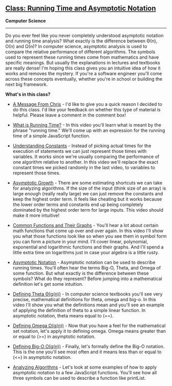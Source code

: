 
## <a href="https://www.eventedmind.com/classes/" target="_blank">Class: Running Time and Asymptotic Notation</a>

**Computer Science**<br>
****

Do you ever feel like you never completely understood asymptotic notation and running time analysis? What exactly is the difference between Θ(n), Ο(n) and Ω(n)? In computer science, asymptotic analysis is used to compare the relative performance of different algorithms. The symbols used to represent these running times come from mathematics and have specific meanings. But usually the explanations in lectures and textbooks are really dense! I'm hoping this class gives you an intuitive idea of how it works and removes the mystery. If you're a software engineer you'll come across these concepts eventually, whether you're in school or building the next big framework.

**What's in this class?**


* <a href="https://www.eventedmind.com/classes//a-message-from-chris-266af8f0" target="_blank">A Message From Chris</a> - I'd like to give you a quick reason I decided to do this class. I'd like your feedback on whether this type of material is helpful. Please leave a comment in the comment box!

* <a href="https://www.eventedmind.com/classes//what-is-running-time-b1e0f299" target="_blank">What is Running Time?</a> - In this video you'll learn what is meant by the phrase "running time." We'll come up with an expression for the running time of a simple JavaScript function.

* <a href="https://www.eventedmind.com/classes//understanding-constants-b04077f4" target="_blank">Understanding Constants</a> - Instead of picking actual times for the execution of statements we can just represent those times with variables. It works since we're usually comparing the performance of one algorithm relative to another. In this video we'll replace the exact constant times we picked randomly in the last video, to variables to represent those times.

* <a href="https://www.eventedmind.com/classes//asymptotic-growth-9bc76b5a" target="_blank">Asymptotic Growth</a> - There are some estimating shortcuts we can take for analyzing algorithms. If the size of the input (think size of an array) is large enough (really really large) we can just remove the constants and keep the highest order term. It feels like cheating but it works because the lower order terms and constants end up being completely dominated by the highest order term for large inputs. This video should make it more intuitive!

* <a href="https://www.eventedmind.com/classes//common-functions-and-their-graphs-b7b276e0" target="_blank">Common Functions and Their Graphs</a> - You'll hear a lot about certain math functions that come up over and over again. In this video I'll show you what those functions look like so when you see them in symbol form you can form a picture in your mind. I'll cover linear, polynomial, exponential and logarithmic functions and their graphs. And I'll spend a little extra time on logarithms just in case your algebra is a little rusty.

* <a href="https://www.eventedmind.com/classes//asymptotic-notation-802a3ff1" target="_blank">Asymptotic Notation</a> - Asymptotic notation can be used to describe running times. You'll often hear the terms Big-O, Theta, and Omega of some function. But what exactly is the difference between these symbols? What do they represent? Before jumping into a mathematical definition let's get some intuition.

* <a href="https://www.eventedmind.com/classes//defining-theta-g-n-bb3e79c3" target="_blank">Defining Theta Θ(g(n))</a> - In computer science textbooks you'll see very precise, mathematical definitions for theta, omega and big-o. In this video I'll show you what the definitions mean and you'll see an example of applying the definition of theta to a simple linear function. In asymptotic notation, theta means equal to (==).

* <a href="https://www.eventedmind.com/classes//defining-omega-g-n-16424ea8" target="_blank">Defining Omega Ω(g(n))</a> - Now that you have a feel for the mathematical set notation, let's apply it to defining omega. Omega means greater than or equal to (>=) in asymptotic notation.

* <a href="https://www.eventedmind.com/classes//defining-big-o-g-n-92ff0c9a" target="_blank">Defining Big-O Ο(g(n))</a> - Finally, let's formally define the Big-O notation. This is the one you'll see most often and it means less than or equal to (<=) in asymptotic notation.

* <a href="https://www.eventedmind.com/classes//analyzing-algorithms-633e549d" target="_blank">Analyzing Algorithms</a> - Let's look at some examples of how to apply asymptotic notation to a few JavaScript functions. You'll see how all three symbols can be used to describe a function like printList.




